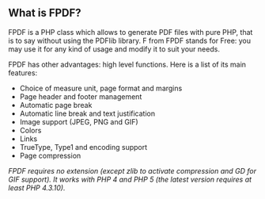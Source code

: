 ## What is FPDF?

FPDF is a PHP class which allows to generate PDF files with pure PHP, that is to say without using the PDFlib library. F from FPDF stands for Free: you may use it for any kind of usage and modify it to suit your needs.

FPDF has other advantages: high level functions. Here is a list of its main features:

* Choice of measure unit, page format and margins
* Page header and footer management
* Automatic page break
* Automatic line break and text justification
* Image support (JPEG, PNG and GIF)
* Colors
* Links
* TrueType, Type1 and encoding support
* Page compression

_FPDF requires no extension (except zlib to activate compression and GD for GIF support). It works with PHP 4 and PHP 5 (the latest version requires at least PHP 4.3.10)._
